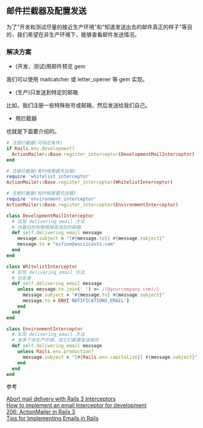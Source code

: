 ## 邮件拦截器及配置发送

为了"开发和测试尽量的接近生产环境"和"知道发送出去的邮件真正的样子"等目的，我们希望在非生产环境下，能够查看邮件发送情况。

### 解决方案

- (开发、测试)用邮件预览 gem

我们可以使用 mailcatcher 或 letter_opener 等 gem 实现。

- (生产)只发送到特定的邮箱

比如，我们注册一些特殊账号或邮箱，然后发送给我们自己。

- 用拦截器

也就是下面要介绍的。

```ruby
# 注册拦截器(可指定条件)
if Rails.env.development?
  ActionMailer::Base.register_interceptor(DevelopmentMailInterceptor)
end

# 注册拦截器(有时候需要先加载)
require 'whitelist_interceptor'
ActionMailer::Base.register_interceptor(WhitelistInterceptor)

# 注册拦截器(有时候需要先加载)
require 'environment_interceptor'
ActionMailer::Base.register_interceptor(EnvironmentInterceptor)
```

```ruby
class DevelopmentMailInterceptor
  # 实现 delivering_email 方法
  # 在最后时刻替换掉发送到的邮箱
  def self.delivering_email message
    message.subject = "[#{message.to}] #{message.subject}"
    message.to = "eifion@asciicasts.com"
  end
end

class WhitelistInterceptor
  # 实现 delivering_email 方法
  # 白名单
  def self.delivering_email message
    unless message.to.join(' ') =~ /(@yourcompany.com)/i
      message.subject = "#{message.to} #{message.subject}"
      message.to = ENV['NOTIFICATIONS_EMAIL']
    end
  end
end

class EnvironmentInterceptor
  # 实现 delivering_email 方法
  # 有多个非生产环境，但它们都要发送邮件
  def self.delivering_email message
    unless Rails.env.production?
      message.subject = "[#{Rails.env.capitalize}] #{message.subject}"
    end
  end
end
```

参考

[Abort mail delivery with Rails 3 interceptors](http://thepugautomatic.com/2012/08/abort-mail-delivery-with-rails-3-interceptors/)<br>
[How to implement an email Interceptor for development](http://blog.crowdint.com/2012/02/23/how-to-implement-an-email-interceptor-for-development.html)<br>
[206: ActionMailer in Rails 3](http://cn.asciicasts.com/episodes/206-actionmailer-in-rails3)<br>
[Tips for Implementing Emails in Rails](http://www.jacopretorius.net/2013/11/tips-for-implementing-emails-in-rails.html)

